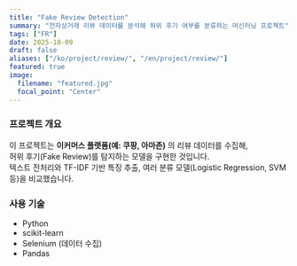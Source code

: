 ```yaml
---
title: "Fake Review Detection"
summary: "전자상거래 리뷰 데이터를 분석해 허위 후기 여부를 분류하는 머신러닝 프로젝트"
tags: ["FR"]
date: 2025-10-09
draft: false
aliases: ["/ko/project/review/", "/en/project/review/"]
featured: true
image:
  filename: "featured.jpg"
  focal_point: "Center"
---
```


### 프로젝트 개요
이 프로젝트는 **이커머스 플랫폼(예: 쿠팡, 아마존)** 의 리뷰 데이터를 수집해,  
허위 후기(Fake Review)를 탐지하는 모델을 구현한 것입니다.  
텍스트 전처리와 TF-IDF 기반 특징 추출, 여러 분류 모델(Logistic Regression, SVM 등)을 비교했습니다.

### 사용 기술
- Python  
- scikit-learn  
- Selenium (데이터 수집)  
- Pandas
